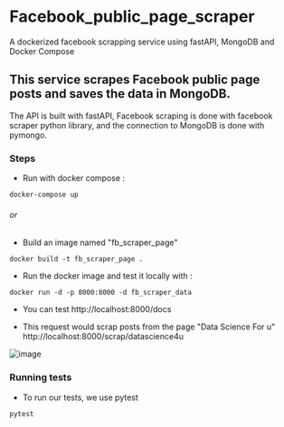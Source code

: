 # Facebook_public_page_scraper
A dockerized facebook scrapping service using fastAPI, MongoDB and Docker Compose


## This service scrapes Facebook public page posts and saves the data in MongoDB.

The API is built with fastAPI, Facebook scraping is done with facebook scraper python library, and the connection to MongoDB is done with pymongo.

### Steps 

- Run with docker compose :
```
docker-compose up
```
###### or 

- Build an image named "fb_scraper_page"
```
docker build -t fb_scraper_page .
```
- Run the docker image and test it locally with :
```
docker run -d -p 8000:8000 -d fb_scraper_data
```
- You can test http://localhost:8000/docs


- This request would scrap posts from the page "Data Science For u"
 http://localhost:8000/scrap/datascience4u


![image](https://user-images.githubusercontent.com/62955267/182714643-68f03cb0-27d6-4785-a004-fb2f75e554c4.png)

### Running tests 

- To run our tests, we use pytest 
```
pytest
```

